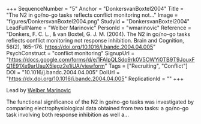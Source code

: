 +++
SequenceNumber = "5"
Anchor = "DonkersvanBoxtel2004"
Title = "The N2 in go/no-go tasks reflects conflict monitoring not..."
Image = "figures/DonkersvanBoxtel2004.png"
StudyId = "DonkersvanBoxtel2004"
LeadFullName = "Welber Marinovic"
PersonId = "wmarinovic"
Reference = "Donkers, F. C. L., & van Boxtel, G. J. M. (2004). The N2 in go/no-go tasks reflects conflict monitoring not response inhibition. Brain and Cognition, 56(2), 165–176. https://doi.org/10.1016/j.bandc.2004.04.005"
PsychConstruct = "conflict monitoring"
SignupUrl = "https://docs.google.com/forms/d/e/1FAIpQLSdo9rk0V5OWYi0TB9T9JouxFQ1E91Xe9arUauX5legz2e1iUA/viewform"
Tags = ["Recruiting", "Conflict"]
DOI = "10.1016/j.bandc.2004.04.005"
DoiUrl = "https://dx.doi.org/10.1016/j.bandc.2004.04.005"
ReplicationId = ""
+++

Lead by [Welber Marinovic](/people/#wmarinovic)

The functional significance of the N2 in go/no-go tasks was investigated by comparing electrophysiological data obtained from two tasks: a go/no-go task involving both response inhibition as well a...